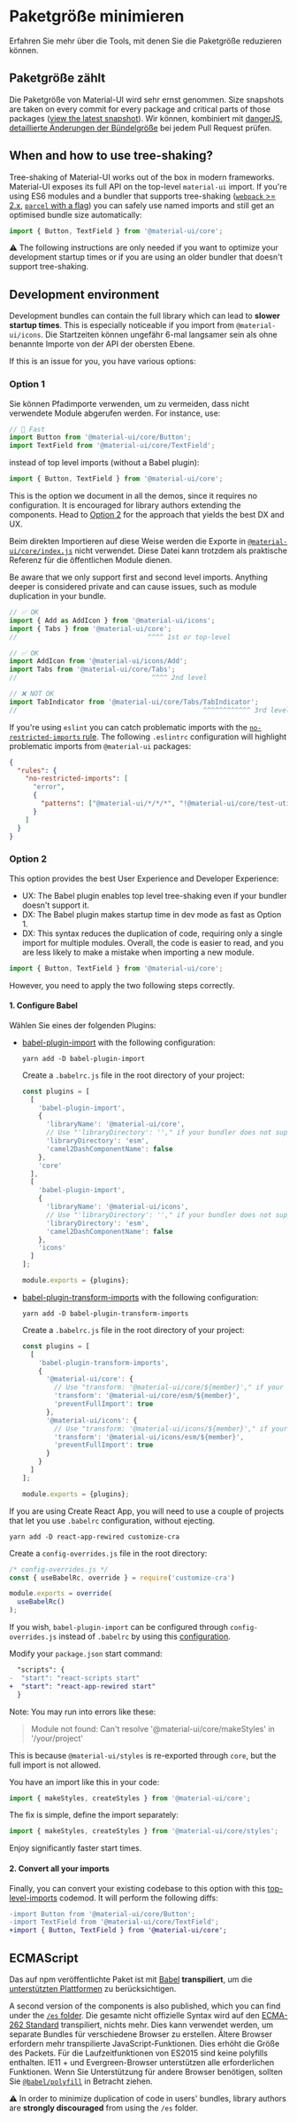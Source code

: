 # Paketgröße minimieren

<p class="description">Erfahren Sie mehr über die Tools, mit denen Sie die Paketgröße reduzieren können.</p>

## Paketgröße zählt

Die Paketgröße von Material-UI wird sehr ernst genommen. Size snapshots are taken on every commit for every package and critical parts of those packages ([view the latest snapshot](/size-snapshot)). Wir können, kombiniert mit [dangerJS](https://danger.systems/js/), [detaillierte Änderungen der Bündelgröße](https://github.com/mui-org/material-ui/pull/14638#issuecomment-466658459) bei jedem Pull Request prüfen.

## When and how to use tree-shaking?

Tree-shaking of Material-UI works out of the box in modern frameworks. Material-UI exposes its full API on the top-level `material-ui` import. If you're using ES6 modules and a bundler that supports tree-shaking ([`webpack` >= 2.x](https://webpack.js.org/guides/tree-shaking/), [`parcel` with a flag](https://en.parceljs.org/cli.html#enable-experimental-scope-hoisting/tree-shaking-support)) you can safely use named imports and still get an optimised bundle size automatically:

```js
import { Button, TextField } from '@material-ui/core';
```

⚠️ The following instructions are only needed if you want to optimize your development startup times or if you are using an older bundler that doesn't support tree-shaking.

## Development environment

Development bundles can contain the full library which can lead to **slower startup times**. This is especially noticeable if you import from `@material-ui/icons`. Die Startzeiten können ungefähr 6-mal langsamer sein als ohne benannte Importe von der API der obersten Ebene.

If this is an issue for you, you have various options:

### Option 1

Sie können Pfadimporte verwenden, um zu vermeiden, dass nicht verwendete Module abgerufen werden. For instance, use:

```js
// 🚀 Fast
import Button from '@material-ui/core/Button';
import TextField from '@material-ui/core/TextField';
```

instead of top level imports (without a Babel plugin):

```js
import { Button, TextField } from '@material-ui/core';
```

This is the option we document in all the demos, since it requires no configuration. It is encouraged for library authors extending the components. Head to [Option 2](#option-2) for the approach that yields the best DX and UX.

Beim direkten Importieren auf diese Weise werden die Exporte in [`@material-ui/core/index.js`](https://github.com/mui-org/material-ui/blob/next/packages/material-ui/src/index.js) nicht verwendet. Diese Datei kann trotzdem als praktische Referenz für die öffentlichen Module dienen.

Be aware that we only support first and second level imports. Anything deeper is considered private and can cause issues, such as module duplication in your bundle.

```js
// ✅ OK
import { Add as AddIcon } from '@material-ui/icons';
import { Tabs } from '@material-ui/core';
//                                 ^^^^ 1st or top-level

// ✅ OK
import AddIcon from '@material-ui/icons/Add';
import Tabs from '@material-ui/core/Tabs';
//                                  ^^^^ 2nd level

// ❌ NOT OK
import TabIndicator from '@material-ui/core/Tabs/TabIndicator';
//                                               ^^^^^^^^^^^^ 3rd level
```

If you're using `eslint` you can catch problematic imports with the [`no-restricted-imports` rule](https://eslint.org/docs/rules/no-restricted-imports). The following `.eslintrc` configuration will highlight problematic imports from `@material-ui` packages:

```json
{
  "rules": {
    "no-restricted-imports": [
      "error",
      {
        "patterns": ["@material-ui/*/*/*", "!@material-ui/core/test-utils/*"]
      }
    ]
  }
}
```

### Option 2

This option provides the best User Experience and Developer Experience:

- UX: The Babel plugin enables top level tree-shaking even if your bundler doesn't support it.
- DX: The Babel plugin makes startup time in dev mode as fast as Option 1.
- DX: This syntax reduces the duplication of code, requiring only a single import for multiple modules. Overall, the code is easier to read, and you are less likely to make a mistake when importing a new module.
```js
import { Button, TextField } from '@material-ui/core';
```

However, you need to apply the two following steps correctly.

#### 1. Configure Babel

Wählen Sie eines der folgenden Plugins:

- [babel-plugin-import](https://github.com/ant-design/babel-plugin-import) with the following configuration:

  `yarn add -D babel-plugin-import`

  Create a `.babelrc.js` file in the root directory of your project:

  ```js
  const plugins = [
    [
      'babel-plugin-import',
      {
        'libraryName': '@material-ui/core',
        // Use "'libraryDirectory': ''," if your bundler does not support ES modules
        'libraryDirectory': 'esm',
        'camel2DashComponentName': false
      },
      'core'
    ],
    [
      'babel-plugin-import',
      {
        'libraryName': '@material-ui/icons',
        // Use "'libraryDirectory': ''," if your bundler does not support ES modules
        'libraryDirectory': 'esm',
        'camel2DashComponentName': false
      },
      'icons'
    ]
  ];

  module.exports = {plugins};
  ```

- [babel-plugin-transform-imports](https://www.npmjs.com/package/babel-plugin-transform-imports) with the following configuration:

  `yarn add -D babel-plugin-transform-imports`

  Create a `.babelrc.js` file in the root directory of your project:

  ```js
  const plugins = [
    [
      'babel-plugin-transform-imports',
      {
        '@material-ui/core': {
          // Use "transform: '@material-ui/core/${member}'," if your bundler does not support ES modules
          'transform': '@material-ui/core/esm/${member}',
          'preventFullImport': true
        },
        '@material-ui/icons': {
          // Use "transform: '@material-ui/icons/${member}'," if your bundler does not support ES modules
          'transform': '@material-ui/icons/esm/${member}',
          'preventFullImport': true
        }
      }
    ]
  ];

  module.exports = {plugins};
  ```

If you are using Create React App, you will need to use a couple of projects that let you use `.babelrc` configuration, without ejecting.

  `yarn add -D react-app-rewired customize-cra`

  Create a `config-overrides.js` file in the root directory:

  ```js
  /* config-overrides.js */
  const { useBabelRc, override } = require('customize-cra')

  module.exports = override(
    useBabelRc()
  );
  ```

  If you wish, `babel-plugin-import` can be configured through `config-overrides.js` instead of `.babelrc` by using this [configuration](https://github.com/arackaf/customize-cra/blob/master/api.md#fixbabelimportslibraryname-options).

  Modify your `package.json` start command:

```diff
  "scripts": {
-  "start": "react-scripts start"
+  "start": "react-app-rewired start"
  }
```

  Note: You may run into errors like these:

  > Module not found: Can't resolve '@material-ui/core/makeStyles' in '/your/project'

  This is because `@material-ui/styles` is re-exported through `core`, but the full import is not allowed.

  You have an import like this in your code:

  ```js
  import { makeStyles, createStyles } from '@material-ui/core';
  ```

  The fix is simple, define the import separately:

  ```js
  import { makeStyles, createStyles } from '@material-ui/core/styles';
  ```

  Enjoy significantly faster start times.

#### 2. Convert all your imports

Finally, you can convert your existing codebase to this option with this [top-level-imports](https://github.com/mui-org/material-ui/blob/next/packages/material-ui-codemod/README.md#top-level-imports) codemod. It will perform the following diffs:

```diff
-import Button from '@material-ui/core/Button';
-import TextField from '@material-ui/core/TextField';
+import { Button, TextField } from '@material-ui/core';
```

## ECMAScript

Das auf npm veröffentlichte Paket ist mit [Babel](https://github.com/babel/babel) **transpiliert**, um die [ unterstützten Plattformen](/getting-started/supported-platforms/) zu berücksichtigen.

A second version of the components is also published, which you can find under the [`/es` folder](https://unpkg.com/@material-ui/core/es/). Die gesamte nicht offizielle Syntax wird auf den [ECMA-262 Standard](https://www.ecma-international.org/publications/standards/Ecma-262.htm) transpiliert, nichts mehr. Dies kann verwendet werden, um separate Bundles für verschiedene Browser zu erstellen. Ältere Browser erfordern mehr transpilierte JavaScript-Funktionen. Dies erhöht die Größe des Packets. Für die Laufzeitfunktionen von ES2015 sind keine polyfills enthalten. IE11 + und Evergreen-Browser unterstützen alle erforderlichen Funktionen. Wenn Sie Unterstützung für andere Browser benötigen, sollten Sie [`@babel/polyfill`](https://www.npmjs.com/package/@babel/polyfill) in Betracht ziehen.

⚠️ In order to minimize duplication of code in users' bundles, library authors are **strongly discouraged** from using the `/es` folder.
